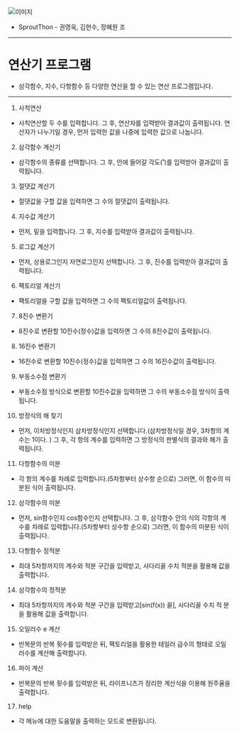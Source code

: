 ![이미지](https://github.com/kjy5286/helloworld/blob/main/MENU.png)

* SproutThon - 권영욱, 김현수, 장혜원 조 
---

# 연산기 프로그램

- 삼각함수, 지수, 다항함수 등 다양한 연산을 할 수 있는 연산 프로그램입니다.
---

1. 사칙연산

 + 사칙연산할 두 수를 입력합니다. 그 후, 연산자를 입력받아 결과값이 출력됩니다. 연산자가 나누기일 경우, 먼저 입력한 값을 나중에 입력한 값으로 나눕니다.

2. 삼각함수 계산기

 + 삼각함수의 종류를 선택합니다. 그 후, 안에 들어갈 각도(˚)를 입력받아 결과값이 출력됩니다.

3. 절댓값 계산기

 + 절댓값을 구할 값을 입력하면 그 수의 절댓값이 출력됩니다.

4. 지수값 계산기

 + 먼저, 밑을 입력합니다. 그 후, 지수를 입력받아 결과값이 출력됩니다.

5. 로그값 계산기

 + 먼저, 상용로그인지 자연로그인지 선택합니다. 그 후, 진수를 입력받아 결과값이 출력됩니다.

6. 팩토리얼 계산기

 + 팩토리얼을 구할 값을 입력하면 그 수의 팩토리얼값이 출력됩니다.

7. 8진수 변환기

 + 8진수로 변환할 10진수(정수)값을 입력하면 그 수의 8진수값이 출력됩니다.

8. 16진수 변환기

 + 16진수로 변환할 10진수(정수)값을 입력하면 그 수의 16진수값이 출력됩니다.

9. 부동소수점 변환기

 + 부동소수점 방식으로 변환할 10진수값을 입력하면 그 수의 부동소수점 방식이 출력됩니다.

10. 방정식의 해 찾기

 + 먼저, 이차방정식인지 삼차방정식인지 선택합니다.(삼차방정식일 경우, 3차항의 계수는 1이다. ) 그 후, 각 항의 계수를 입력하면 그 방정식의 판별식의 결과와 해가 출력됩니다.

11. 다항함수의 미분

 + 각 항의 계수를 차례로 입력합니다.(5차항부터 상수항 순으로) 그러면, 이 함수의 미분된 식이 출력됩니다.

12. 삼각함수의 미분

 + 먼저, sin함수인지 cos함수인지 선택합니다. 그 후, 삼각함수 안의 식의 각항의 계수를 차례로  입력합니다.(5차항부터 상수항 순으로) 그러면, 이 함수의 미분된 식이 출력됩니다.

13. 다항함수 정적분

 + 최대 5차항까지의 계수와 적분 구간을 입력받고, 사다리꼴 수치 적분을 활용해 값을 출력합니다.

14. 삼각함수의 정적분

 + 최대 5차항까지의 계수와 적분 구간을 입력받고[sin(f(x)) 꼴], 사다리꼴 수치 적  분을 활용해 값을 출력합니다.

15. 오일러수 e 계산

 + 반복문의 반복 횟수를 입력받은 뒤, 팩토리얼을 활용한 테일러 급수의 형태로 오일러수를 계산해 출력합니다.

16. 파이 계산 

 + 반복문의 반복 횟수를 입력받은 뒤, 라이프니츠가 정리한 계산식을 이용해 원주율을 출력합니다.

17. help

 + 각 메뉴에 대한 도움말을 출력하는 모드로 변환됩니다.
